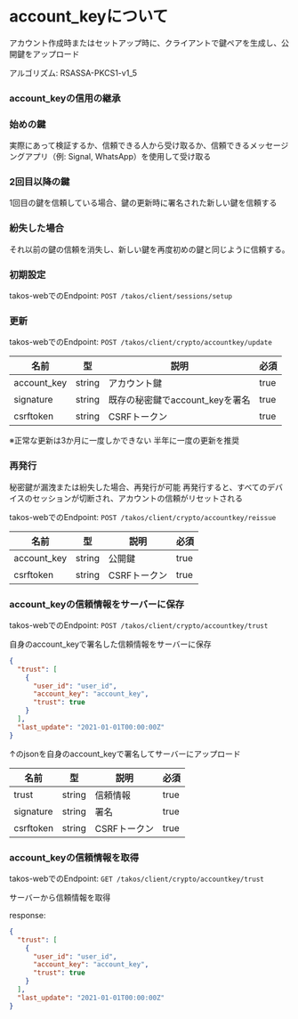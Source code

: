 # account_keyについて

アカウント作成時またはセットアップ時に、クライアントで鍵ペアを生成し、公開鍵をアップロード

アルゴリズム: RSASSA-PKCS1-v1_5

### account_keyの信用の継承

### 始めの鍵

実際にあって検証するか、信頼できる人から受け取るか、信頼できるメッセージングアプリ（例:
Signal, WhatsApp）を使用して受け取る

### 2回目以降の鍵

1回目の鍵を信頼している場合、鍵の更新時に署名された新しい鍵を信頼する

### 紛失した場合

それ以前の鍵の信頼を消失し、新しい鍵を再度初めの鍵と同じように信頼する。

### 初期設定

takos-webでのEndpoint: `POST /takos/client/sessions/setup`

### 更新

takos-webでのEndpoint: `POST /takos/client/crypto/accountkey/update`

| 名前        | 型     | 説明                            | 必須 |
| ----------- | ------ | ------------------------------- | ---- |
| account_key | string | アカウント鍵                    | true |
| signature   | string | 既存の秘密鍵でaccount_keyを署名 | true |
| csrftoken   | string | CSRFトークン                    | true |

※正常な更新は3か月に一度しかできない 半年に一度の更新を推奨

### 再発行

秘密鍵が漏洩または紛失した場合、再発行が可能
再発行すると、すべてのデバイスのセッションが切断され、アカウントの信頼がリセットされる

takos-webでのEndpoint: `POST /takos/client/crypto/accountkey/reissue`

| 名前        | 型     | 説明         | 必須 |
| ----------- | ------ | ------------ | ---- |
| account_key | string | 公開鍵       | true |
| csrftoken   | string | CSRFトークン | true |

### account_keyの信頼情報をサーバーに保存

takos-webでのEndpoint: `POST /takos/client/crypto/accountkey/trust`

自身のaccount_keyで署名した信頼情報をサーバーに保存

```json
{
  "trust": [
    {
      "user_id": "user_id",
      "account_key": "account_key",
      "trust": true
    }
  ],
  "last_update": "2021-01-01T00:00:00Z"
}
```

↑のjsonを自身のaccount_keyで署名してサーバーにアップロード

| 名前      | 型     | 説明         | 必須 |
| --------- | ------ | ------------ | ---- |
| trust     | string | 信頼情報     | true |
| signature | string | 署名         | true |
| csrftoken | string | CSRFトークン | true |

### account_keyの信頼情報を取得

takos-webでのEndpoint: `GET /takos/client/crypto/accountkey/trust`

サーバーから信頼情報を取得

response:

```json
{
  "trust": [
    {
      "user_id": "user_id",
      "account_key": "account_key",
      "trust": true
    }
  ],
  "last_update": "2021-01-01T00:00:00Z"
}
```
